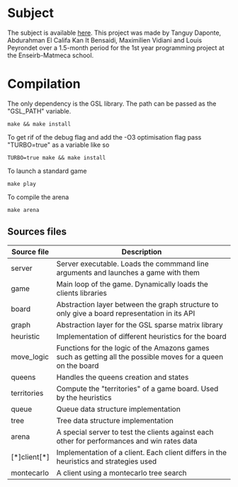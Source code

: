 # Subject
The subject is available [here](https://www.labri.fr/perso/renault/working/teaching/projets/2022-23-S6-C-Amazons.php).
This project was made by Tanguy Daponte, Abdurahman El Califa Kan It Bensaidi, Maximilien Vidiani and Louis Peyrondet over a 1.5-month period for the 1st year programming project at the Enseirb-Matmeca school. 

# Compilation

The only dependency is the GSL library. The path can be passed as the "GSL_PATH" variable.

    make && make install

To get rif of the debug flag and add the -O3 optimisation flag pass "TURBO=true" as a variable like so

    TURBO=true make && make install


To launch a standard game 

    make play

To compile the arena

    make arena

## Sources files


| Source file | Description |
| ----------- | ----------- |
| server | Server executable. Loads the commmand line arguments and launches a game with them |
| game | Main loop of the game. Dynamically loads the clients libraries |
| board | Abstraction layer between the graph structure to only give a board representation in its API |
| graph | Abstraction layer for the GSL sparse matrix library |
| heuristic | Implementation of different heuristics for the board |
| move_logic | Functions for the logic of the Amazons games such as getting all the possible moves for a queen on the board |
| queens | Handles the queens creation and states |
| territories | Compute the "territories" of a game board. Used by the heuristics |
| queue | Queue data structure implementation |
| tree | Tree data structure implementation |
| arena | A special server to test the clients against each other for performances and win rates data |
| [\*]client[\*] | Implementation of a client. Each client differs in the heuristics and strategies used |
| montecarlo | A client using a montecarlo tree search |
